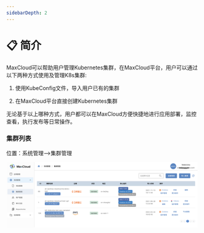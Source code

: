 ```yaml
---
sidebarDepth: 2
---
```

#  📋 简介

MaxCloud可以帮助用户管理Kubernetes集群，在MaxCloud平台，用户可以通过以下两种方式使用及管理K8s集群:


1. 使用KubeConfig文件，导入用户已有的集群

2. 在MaxCloud平台直接创建Kubernetes集群

无论基于以上哪种方式，用户都可以在MaxCloud方便快捷地进行应用部署，监控查看，执行发布等日常操作。

### 集群列表

位置：系统管理—>集群管理

![image](../../images/cluster/clusterList.png)
